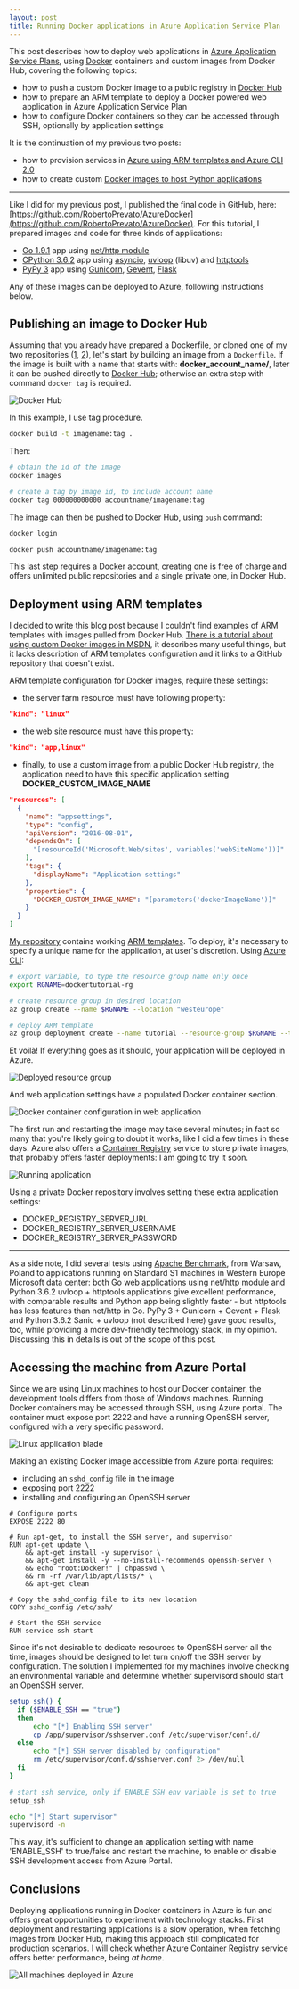 ```yaml
---
layout: post
title: Running Docker applications in Azure Application Service Plan
---
```


This post describes how to deploy web applications in [Azure Application Service Plans](https://docs.microsoft.com/en-us/azure/app-service/azure-web-sites-web-hosting-plans-in-depth-overview), using [Docker](https://www.docker.com) containers and custom images from Docker Hub, covering the following topics: 
* how to push a custom Docker image to a public registry in [Docker Hub](https://hub.docker.com)
* how to prepare an ARM template to deploy a Docker powered web application in Azure Application Service Plan
* how to configure Docker containers so they can be accessed through SSH, optionally by application settings

 It is the continuation of my previous two posts:
* how to provision services in [Azure using ARM templates and Azure CLI 2.0](https://robertoprevato.github.io/How-to-provision-Azure-resources-using-Azure-CLI-and-ARM-templates/)
* how to create custom [Docker images to host Python applications](https://robertoprevato.github.io/How-to-run-PyPy-powered-web-apps-in-Docker/)

---

Like I did for my previous post, I published the final code in GitHub, here: [https://github.com/RobertoPrevato/AzureDocker](https://github.com/RobertoPrevato/AzureDocker). For this tutorial, I prepared images and code for three kinds of applications:
* [Go 1.9.1](https://golang.org) app using [net/http module](https://golang.org/pkg/net/http/)
* [CPython 3.6.2](https://www.python.org) app using [asyncio](https://docs.python.org/3/library/asyncio.html), [uvloop](https://magic.io/blog/uvloop-blazing-fast-python-networking/) (libuv) and [httptools](https://github.com/MagicStack/httptools)
* [PyPy 3](http://pypy.org) app using [Gunicorn](http://gunicorn.org), [Gevent](http://sdiehl.github.io/gevent-tutorial/#greenlets), [Flask](http://flask.pocoo.org)

Any of these images can be deployed to Azure, following instructions below. 

## Publishing an image to Docker Hub
Assuming that you already have prepared a Dockerfile, or cloned one of my two repositories ([1](https://github.com/RobertoPrevato/PyDocker), [2](https://github.com/RobertoPrevato/AzureDocker)), let's start by building an image from a `Dockerfile`. If the image is built with a name that starts with: **docker_account_name/**, later it can be pushed directly to [Docker Hub](https://hub.docker.com); otherwise an extra step with command `docker tag` is required.

![Docker Hub](https://robertoprevato.github.io/images/posts/azuredocker/docker-hub-account.png)

In this example, I use tag procedure.
```bash
docker build -t imagename:tag .
```

Then:
```bash
# obtain the id of the image
docker images

# create a tag by image id, to include account name
docker tag 000000000000 accountname/imagename:tag
```

The image can then be pushed to Docker Hub, using `push` command:

```bash
docker login

docker push accountname/imagename:tag
```

This last step requires a Docker account, creating one is free of charge and offers unlimited public repositories and a single private one, in Docker Hub.

## Deployment using ARM templates
I decided to write this blog post because I couldn't find examples of ARM templates with images pulled from Docker Hub. [There is a tutorial about using custom Docker images in MSDN](https://docs.microsoft.com/en-us/azure/app-service/containers/tutorial-custom-docker-image), it describes many useful things, but it lacks description of ARM templates configuration and it links to a GitHub repository that doesn't exist.

ARM template configuration for Docker images, require these settings:
* the server farm resource must have following property:
```json
"kind": "linux"
```
* the web site resource must have this property:
```json
"kind": "app,linux"
```
* finally, to use a custom image from a public Docker Hub registry, the application need to have this specific application setting **DOCKER_CUSTOM_IMAGE_NAME**

```json
"resources": [
  {
    "name": "appsettings",
    "type": "config",
    "apiVersion": "2016-08-01",
    "dependsOn": [
      "[resourceId('Microsoft.Web/sites', variables('webSiteName'))]"
    ],
    "tags": {
      "displayName": "Application settings"
    },
    "properties": {
      "DOCKER_CUSTOM_IMAGE_NAME": "[parameters('dockerImageName')]"
    }
  }
]
```

[My repository](https://github.com/RobertoPrevato/AzureDocker) contains working [ARM templates](https://github.com/RobertoPrevato/AzureDocker/blob/master/PythonUvloopHttpTools/arm/azuredeploy.json). To deploy, it's necessary to specify a unique name for the application, at user's discretion. Using [Azure CLI](https://robertoprevato.github.io/How-to-provision-Azure-resources-using-Azure-CLI-and-ARM-templates/):

```bash
# export variable, to type the resource group name only once
export RGNAME=dockertutorial-rg

# create resource group in desired location
az group create --name $RGNAME --location "westeurope"

# deploy ARM template
az group deployment create --name tutorial --resource-group $RGNAME --template-file azuredeploy.json --parameters applicationName=UNIQUE_APP_NAME
```

Et voilà! If everything goes as it should, your application will be deployed in Azure.

![Deployed resource group](https://robertoprevato.github.io/images/posts/azuredocker/docker-tutorial-rg.png)

And web application settings have a populated Docker container section.

![Docker container configuration in web application](https://robertoprevato.github.io/images/posts/azuredocker/azure-docker-container.png)

The first run and restarting the image may take several minutes; in fact so many that you're likely going to doubt it works, like I did a few times in these days. Azure also offers a [Container Registry](https://azure.microsoft.com/en-us/services/container-registry/) service to store private images, that probably offers faster deployments: I am going to try it soon.

![Running application](https://robertoprevato.github.io/images/posts/azuredocker/azure-working-web.png)

Using a private Docker repository involves setting these extra application settings:
* DOCKER_REGISTRY_SERVER_URL
* DOCKER_REGISTRY_SERVER_USERNAME
* DOCKER_REGISTRY_SERVER_PASSWORD

---

As a side note, I did several tests using [Apache Benchmark](http://httpd.apache.org/docs/current/programs/ab.html), from Warsaw, Poland to applications running on Standard S1 machines in Western Europe Microsoft data center: both Go web applications using net/http module and Python 3.6.2 uvloop + httptools applications give excellent performance, with comparable results and Python app being slightly faster - but httptools has less features than net/http in Go. PyPy 3 + Gunicorn + Gevent + Flask and Python 3.6.2 Sanic + uvloop (not described here) gave good results, too, while providing a more dev-friendly technology stack, in my opinion. Discussing this in details is out of the scope of this post.

## Accessing the machine from Azure Portal

Since we are using Linux machines to host our Docker container, the development tools differs from those of Windows machines. Running Docker containers may be accessed through SSH, using Azure portal. The container must expose port 2222 and have a running OpenSSH server, configured with a very specific password.

![Linux application blade](https://robertoprevato.github.io/images/posts/azuredocker/docker-app-blade.png)

Making an existing Docker image accessible from Azure portal requires:
* including an `sshd_config` file in the image
* exposing port 2222
* installing and configuring an OpenSSH server

```docker
# Configure ports
EXPOSE 2222 80

# Run apt-get, to install the SSH server, and supervisor
RUN apt-get update \ 
    && apt-get install -y supervisor \
    && apt-get install -y --no-install-recommends openssh-server \
    && echo "root:Docker!" | chpasswd \
    && rm -rf /var/lib/apt/lists/* \
    && apt-get clean

# Copy the sshd_config file to its new location
COPY sshd_config /etc/ssh/

# Start the SSH service
RUN service ssh start
```

Since it's not desirable to dedicate resources to OpenSSH server all the time, images should be designed to let turn on/off the SSH server by configuration. The solution I implemented for my machines involve checking an environmental variable and determine whether supervisord should start an OpenSSH server.

```bash
setup_ssh() {
  if ($ENABLE_SSH == "true")
  then
      echo "[*] Enabling SSH server"
      cp /app/supervisor/sshserver.conf /etc/supervisor/conf.d/
  else
      echo "[*] SSH server disabled by configuration"
      rm /etc/supervisor/conf.d/sshserver.conf 2> /dev/null
  fi
}

# start ssh service, only if ENABLE_SSH env variable is set to true
setup_ssh

echo "[*] Start supervisor"
supervisord -n
```

This way, it's sufficient to change an application setting with name 'ENABLE_SSH' to true/false and restart the machine, to enable or disable SSH development access from Azure Portal.

## Conclusions
Deploying applications running in Docker containers in Azure is fun and offers great opportunities to experiment with technology stacks. First deployment and restarting applications is a slow operation, when fetching images from Docker Hub, making this approach still complicated for production scenarios. I will check whether Azure [Container Registry](https://azure.microsoft.com/en-us/services/container-registry/) service offers better performance, being *at home*.

![All machines deployed in Azure](https://robertoprevato.github.io/images/posts/azuredocker/azure-tutorial-rg-demo-apps.png)
